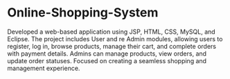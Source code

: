 # Online-Shopping-System
Developed a web-based application using JSP, HTML, CSS, MySQL, and Eclipse.
The project includes User and re Admin modules, allowing users to register, log in, browse products, manage their cart, and complete orders with payment details. Admins can manage products, view orders, and update order statuses. 
Focused on creating a seamless shopping and management experience.

